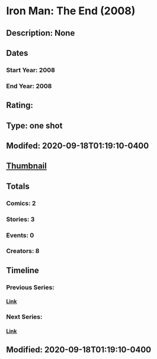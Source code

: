 # Iron Man: The End (2008)
## Description: None
## Dates
### Start Year: 2008
### End Year: 2008
## Rating: 
## Type: one shot
## Modifed: 2020-09-18T01:19:10-0400
## [Thumbnail](http://i.annihil.us/u/prod/marvel/i/mg/1/e0/5a902fefaac3c.jpg)
## Totals
### Comics: 2
### Stories: 3
### Events: 0
### Creators: 8
## Timeline
### Previous Series: 
#### [Link]()
### Next Series: 
#### [Link]()
## Modified: 2020-09-18T01:19:10-0400